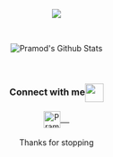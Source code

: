 <p align="center">
<img src="https://i.ibb.co/bBLq4GG/Erick-Vera.png">

</p>
<p align="center">

<br>
<p align="center">
<img align="center" src="https://github-readme-stats.vercel.app/api?username=ErickAldair&count_private=true&theme=default&show_icons=true" alt="Pramod's Github Stats">
</p>
<br>

<div align="center">
  <h3 align="center">Connect with me<img align="center" src="https://github.com/rajput2107/rajput2107/blob/master/Assets/Handshake.gif" height="33px" /></h3> 
</div>
<p align="center">
 <a href="https://www.linkedin.com/in/veraerick/" target=”_blank”>
  <img align="center" alt="Pramod's LinkedIn" width="30px" src="https://www.vectorlogo.zone/logos/linkedin/linkedin-icon.svg" /> &nbsp; &nbsp;
 </a>
  <br/>
  <br/>
  Thanks for stopping<br/>
</p>
